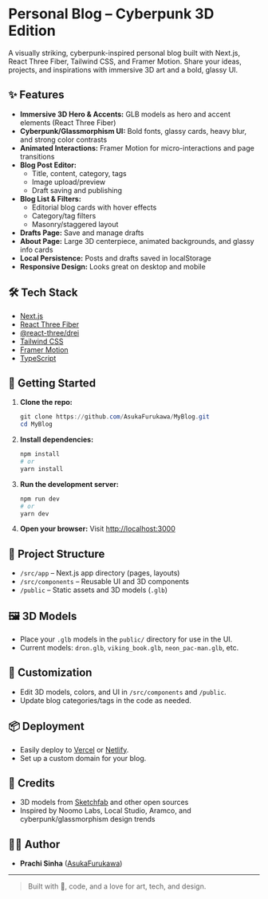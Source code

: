 # Personal Blog – Cyberpunk 3D Edition

A visually striking, cyberpunk-inspired personal blog built with Next.js, React Three Fiber, Tailwind CSS, and Framer Motion. Share your ideas, projects, and inspirations with immersive 3D art and a bold, glassy UI.

## ✨ Features
- **Immersive 3D Hero & Accents:** GLB models as hero and accent elements (React Three Fiber)
- **Cyberpunk/Glassmorphism UI:** Bold fonts, glassy cards, heavy blur, and strong color contrasts
- **Animated Interactions:** Framer Motion for micro-interactions and page transitions
- **Blog Post Editor:**
  - Title, content, category, tags
  - Image upload/preview
  - Draft saving and publishing
- **Blog List & Filters:**
  - Editorial blog cards with hover effects
  - Category/tag filters
  - Masonry/staggered layout
- **Drafts Page:** Save and manage drafts
- **About Page:** Large 3D centerpiece, animated backgrounds, and glassy info cards
- **Local Persistence:** Posts and drafts saved in localStorage
- **Responsive Design:** Looks great on desktop and mobile

## 🛠️ Tech Stack
- [Next.js](https://nextjs.org/)
- [React Three Fiber](https://docs.pmnd.rs/react-three-fiber/getting-started/introduction)
- [@react-three/drei](https://docs.pmnd.rs/drei/introduction)
- [Tailwind CSS](https://tailwindcss.com/)
- [Framer Motion](https://www.framer.com/motion/)
- [TypeScript](https://www.typescriptlang.org/)

## 🚀 Getting Started

1. **Clone the repo:**
   ```powershell
   git clone https://github.com/AsukaFurukawa/MyBlog.git
   cd MyBlog
   ```
2. **Install dependencies:**
   ```powershell
   npm install
   # or
   yarn install
   ```
3. **Run the development server:**
   ```powershell
   npm run dev
   # or
   yarn dev
   ```
4. **Open your browser:**
   Visit [http://localhost:3000](http://localhost:3000)

## 📁 Project Structure
- `/src/app` – Next.js app directory (pages, layouts)
- `/src/components` – Reusable UI and 3D components
- `/public` – Static assets and 3D models (`.glb`)

## 🖼️ 3D Models
- Place your `.glb` models in the `public/` directory for use in the UI.
- Current models: `dron.glb`, `viking_book.glb`, `neon_pac-man.glb`, etc.

## 📝 Customization
- Edit 3D models, colors, and UI in `/src/components` and `/public`.
- Update blog categories/tags in the code as needed.

## 📦 Deployment
- Easily deploy to [Vercel](https://vercel.com/) or [Netlify](https://www.netlify.com/).
- Set up a custom domain for your blog.

## 🙏 Credits
- 3D models from [Sketchfab](https://sketchfab.com/) and other open sources
- Inspired by Noomo Labs, Local Studio, Aramco, and cyberpunk/glassmorphism design trends

## 🧑‍💻 Author
- **Prachi Sinha** ([AsukaFurukawa](https://github.com/AsukaFurukawa))

---

> Built with 💜, code, and a love for art, tech, and design. 